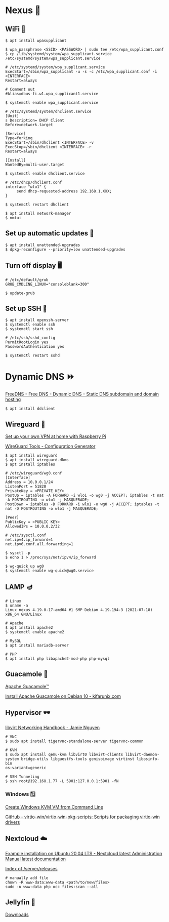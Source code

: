 # Nexus 👾

## WiFi 📶

[](https://www.linuxbabe.com/command-line/ubuntu-server-16-04-wifi-wpa-supplicant)

```console
$ apt install wpasupplicant

$ wpa_passphrase <SSID> <PASSWORD> | sudo tee /etc/wpa_supplicant.conf
$ cp /lib/systemd/system/wpa_supplicant.service /etc/systemd/system/wpa_supplicant.service

# /etc/systemd/system/wpa_supplicant.service
ExecStart=/sbin/wpa_supplicant -u -s -c /etc/wpa_supplicant.conf -i <INTERFACE>
Restart=always

# Comment out
#Alias=dbus-fi.w1.wpa_supplicant1.service

$ systemctl enable wpa_supplicant.service

# /etc/systemd/system/dhclient.service
[Unit]
s Description= DHCP Client
Before=network.target

[Service]
Type=forking
ExecStart=/sbin/dhclient <INTERFACE> -v
ExecStop=/sbin/dhclient <INTERFACE> -r
Restart=always

[Install]
WantedBy=multi-user.target

$ systemctl enable dhclient.service

# /etc/dhcp/dhclient.conf
interface "wlo1" {
     send dhcp-requested-address 192.168.1.XXX;
}

$ systemctl restart dhclient
```

```console
$ apt install network-manager
$ nmtui
```

## Set up automatic updates 🔄

```console
$ apt install unattended-upgrades
$ dpkg-reconfigure --priority=low unattended-upgrades
```

## Turn off display 🖥️

```console
# /etc/default/grub
GRUB_CMDLINE_LINUX="consoleblank=300"

$ update-grub
```

## Set up SSH 🔐

```console
$ apt install openssh-server
$ systemctl enable ssh
$ systemctl start ssh

# /etc/ssh/sshd_config
PermitRootLogin yes
PasswordAuthentication yes

$ systemctl restart sshd
```

# Dynamic DNS ⏩

[FreeDNS - Free DNS - Dynamic DNS - Static DNS subdomain and domain hosting](https://freedns.afraid.org/)

```console
$ apt install ddclient
```

## Wireguard 🐲

[Set up your own VPN at home with Raspberry Pi](https://notthebe.ee/raspi.html)

[WireGuard Tools - Configuration Generator](https://www.wireguardconfig.com/)

```console
$ apt install wireguard
$ apt install wireguard-dkms
$ apt install iptables

# /etc/wireguard/wg0.conf
[Interface]
Address = 10.0.0.1/24
ListenPort = 51820
PrivateKey = <PRIVATE KEY>
PostUp = iptables -A FORWARD -i wlo1 -o wg0 -j ACCEPT; iptables -t nat -A POSTROUTING -o wlo1 -j MASQUERADE;
PostDown = iptables -D FORWARD -i wlo1 -o wg0 -j ACCEPT; iptables -t nat -D POSTROUTING -o wlo1 -j MASQUERADE;

[Peer]
PublicKey = <PUBLIC KEY>
AllowedIPs = 10.0.0.2/32

# /etc/sysctl.conf
net.ipv4.ip_forward=1
net.ipv6.conf.all.forwarding=1

$ sysctl -p
$ echo 1 > /proc/sys/net/ipv4/ip_forward

$ wg-quick up wg0
$ systemctl enable wg-quick@wg0.service
```

## LAMP 🪔

```console
# Linux
$ uname -a
Linux nexus 4.19.0-17-amd64 #1 SMP Debian 4.19.194-3 (2021-07-18) x86_64 GNU/Linux

# Apache
$ apt install apache2
$ systemctl enable apache2

# MySQL
$ apt install mariadb-server

# PHP
$ apt install php libapache2-mod-php php-mysql
```

## Guacamole 🥑

[Apache Guacamole™](https://guacamole.apache.org/)

[Install Apache Guacamole on Debian 10 - kifarunix.com](https://kifarunix.com/install-apache-guacamole-on-debian-10/)

## Hypervisor 🕶

[](https://www.cyberciti.biz/faq/install-kvm-server-debian-linux-9-headless-server/)

[](https://www.cyberciti.biz/faq/how-to-create-create-snapshot-in-linux-kvm-vmdomain/)

[libvirt Networking Handbook - Jamie Nguyen](https://jamielinux.com/docs/libvirt-networking-handbook/)

```console
# VNC
$ sudo apt install tigervnc-standalone-server tigervnc-common

# KVM
$ sudo apt install qemu-kvm libvirt0 libvirt-clients libvirt-daemon-system bridge-utils libguestfs-tools genisoimage virtinst libosinfo-bin
os-variant=generic

# SSH Tunneling
$ ssh root@192.168.1.77 -L 5901:127.0.0.1:5901 -fN
```

### Windows 🪟

[Create Windows KVM VM from Command Line](https://kyle.pericak.com/windows-kvm-command-line.html)

[GitHub - virtio-win/virtio-win-pkg-scripts: Scripts for packaging virtio-win drivers](https://github.com/virtio-win/virtio-win-pkg-scripts)

## Nextcloud ☁️

[Example installation on Ubuntu 20.04 LTS - Nextcloud latest Administration Manual latest documentation](https://docs.nextcloud.com/server/latest/admin_manual/installation/example_ubuntu.html)

[Index of /server/releases](https://download.nextcloud.com/server/releases/)

```console
# manually add file
chown -R www-data:www-data <path/to/new/files>
sudo -u www-data php occ files:scan --all
```

## Jellyfin 🐡

[Downloads](https://jellyfin.org/downloads/)
